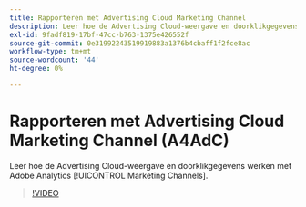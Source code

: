 ```yaml
---
title: Rapporteren met Advertising Cloud Marketing Channel
description: Leer hoe de Advertising Cloud-weergave en doorklikgegevens werken met Adobe Analytics Marketing Channels.
exl-id: 9fadf819-17bf-47cc-b763-1375e426552f
source-git-commit: 0e31992243519919883a1376b4cbaff1f2fce8ac
workflow-type: tm+mt
source-wordcount: '44'
ht-degree: 0%

---
```


# Rapporteren met Advertising Cloud Marketing Channel (A4AdC)

Leer hoe de Advertising Cloud-weergave en doorklikgegevens werken met Adobe Analytics [!UICONTROL Marketing Channels].

>[!VIDEO](https://video.tv.adobe.com/v/33502)
